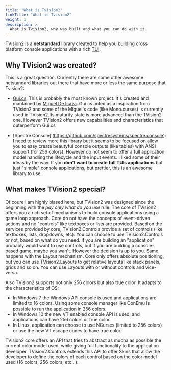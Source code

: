 ```yaml
---
title: "What is Tvision2"
linkTitle: "What is Tvision2"
weight: 1
description: >
  What is Tvision2, why was built and what you can do with it.
---
```


TVision2 is a **netstandard** library created to help you building cross platform console applications with a rich [TUI](https://en.wikipedia.org/wiki/Text-based_user_interface).

## Why TVision2 was created?

This is a great question. Currently there are some other awesome netstandard libraries out there that have more or less the same purpose that Tvision2:

* [Gui.cs](https://github.com/migueldeicaza/gui.cs): This is probably the most known project. It's created and mantained by [Miguel De Icaza](https://twitter.com/migueldeicaza). Gui.cs acted as a inspiration from TVision2 and some of the Miguel's code (like Mono.curses) is currently used in TVision2.Its maturity state is more advanced than the TVision2 one. However TVision2 offers new capabalities and characteristics that outerperform Gui.cs

* [Spectre.Console] (https://github.com/spectresystems/spectre.console): I need to review more this library but it seems to be focused on allow you to easy create beautyful console outputs (like tables) with ANSI support (for 256 colors). However do not seem to offer a full application model handling the lifecycle and the input events. I liked some of their ideas by the way. If you **don't want to create full TUIs applications** but just "simple" console applications, but prettier, this is an awesome library to use.

## What makes TVision2 special?

Of coure I am highly biased here, but TVision2 was designed since the beginning with the _pay only what do you use_ rule. The core of TVision2 offers you a rich set of mechanisms to build console applications using a game loop approach. Core do not have the concepts of event-driven actions and no "controls" like textboxes or lists are provided. Based on the services provided by core, TVision2.Controls provide a set of controls (like textboxes, lists, dropdowns, etc). You can choose to use TVision2.Controls or not, based on what do you need. If you are building an "application" probably would want to use controls, but if you are building a console-based game, maybe you wan't. However the decision is up to you. Same happens with the Layout mechanism. Core only offers absolute positioning, but you can use TVision2.Layouts to get relative layouts like stack panels, grids and so on. You can use Layouts with or without controls and vice-versa.

Also TVision2 supports not only 256 colors but also true color. It adapts to the characteristics of OS:

* In Windows 7 the Windows API console is used and applications are limited to 16 colors. Using some console manager like ConEmu is possible to run the application in 256 colors.
* In Windows 10 the new VT enabled console API is used, and applications can have 256 colors or true color.
* In Linux, application can choose to use NCurses (limited to 256 colors) or use the new VT escape codes to have true color.

TVision2 core offers an API that tries to abstract as mucha as possible the current color model used, while giving full functionality to the application developer. TVision2.Controls extends this API to offer Skins that allow the developer to define the colors of each control based on the color model used (16 colors, 256 colors, etc...).
